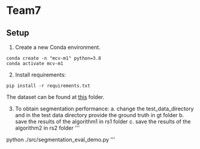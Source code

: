 # Team7
## Setup 
1. Create a new Conda environment.
```
conda create -n "mcv-m1" python=3.8
conda activate mcv-m1
```
2. Install requirements:
```
pip install -r requirements.txt
```
The dataset can be found at [this](https://drive.google.com/drive/folders/1wKJYx0Dc8KpFrFfejYnSOd1nVqs2ss7z?usp=sharing) folder.

3. To obtain segmentation performance:
  a. change the test_data_directory and in the test data directory provide the ground truth in gt folder
  b. save the results of the algorithm1 in rs1 folder
  c. save the results of the algorithm2 in rs2 folder
'''

python ./src/segmentation_eval_demo.py
'''
